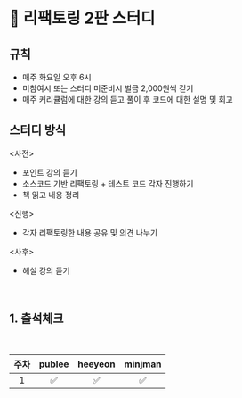 # :school: 리팩토링 2판 스터디  

## 규칙

- 매주 화요일 오후 6시
- 미참여시 또는 스터디 미준비시 벌금 2,000원씩 걷기
- 매주 커리큘럼에 대한 강의 듣고 풀이 후 코드에 대한 설명 및 회고

## 스터디 방식

<사전>
- 포인트 강의 듣기
- 소스코드 기반 리팩토링 + 테스트 코드 각자 진행하기
- 책 읽고 내용 정리

<진행>
- 각자 리팩토링한 내용 공유 및 의견 나누기

<사후>
- 해설 강의 듣기

<br/>

<pr>
  

## 1. 출석체크

  <br/>

| 주차  |  publee  | heeyeon | minjman |
|:---:|:-----:| :-----: |:-------:| 
|  1  |  ✅ | ✅ |    ✅    |

</pr>
